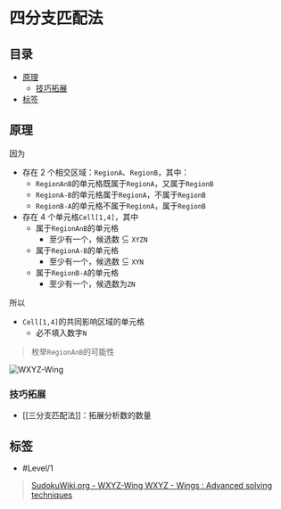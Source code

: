 # 四分支匹配法

<!-- START doctoc generated TOC please keep comment here to allow auto update -->
<!-- DON'T EDIT THIS SECTION, INSTEAD RE-RUN doctoc TO UPDATE -->
## 目录

- [原理](#%E5%8E%9F%E7%90%86)
  - [技巧拓展](#%E6%8A%80%E5%B7%A7%E6%8B%93%E5%B1%95)
- [标签](#%E6%A0%87%E7%AD%BE)

<!-- END doctoc generated TOC please keep comment here to allow auto update -->

## 原理

因为
- 存在 2 个相交区域：`RegionA`、`RegionB`，其中：
	- `RegionA∩B`的单元格既属于`RegionA`，又属于`RegionB`
	- `RegionA-B`的单元格属于`RegionA`，不属于`RegionB`
	- `RegionB-A`的单元格不属于`RegionA`，属于`RegionB`
- 存在 4 个单元格`Cell[1,4]`，其中
	- 属于`RegionA∩B`的单元格
		- 至少有一个，候选数 ⊆ `XYZN`
	- 属于`RegionA-B`的单元格
		- 至少有一个，候选数 ⊆ `XYN`
	- 属于`RegionB-A`的单元格
		- 至少有一个，候选数为`ZN`

所以
- `Cell[1,4]`的共同影响区域的单元格
	- 必不填入数字`N`

> 枚举`RegionA∩B`的可能性

![WXYZ-Wing](https://www.sudokuwiki.org/PuzImages/wxyzname.png)

### 技巧拓展

- [[三分支匹配法]]：拓展分析数的数量

## 标签

- #Level/1

> [SudokuWiki.org - WXYZ-Wing ](https://www.sudokuwiki.org/WXYZ_Wing)
> [WXYZ - Wings : Advanced solving techniques](http://forum.enjoysudoku.com/wxyz-wings-t30012.html)
